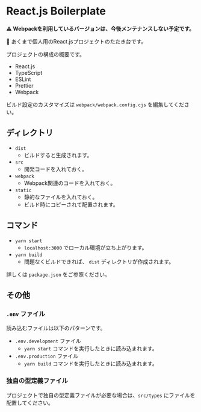 # React.js Boilerplate

**⚠️ Webpackを利用しているバージョンは、今後メンテナンスしない予定です。**

🚧 あくまで個人用のReact.jsプロジェクトのたたき台です。

プロジェクトの構成の概要です。

- React.js
- TypeScript
- ESLint
- Prettier
- Webpack

ビルド設定のカスタマイズは `webpack/webpack.config.cjs` を編集してください。

## ディレクトリ

- `dist`
  - ビルドすると生成されます。
- `src`
  - 開発コードを入れておく。
- `webpack`
  - Webpack関連のコードを入れておく。
- `static`
  - 静的なファイルを入れておく。
  - ビルド時にコピーされて配置されます。

## コマンド

- `yarn start`
  - `localhost:3000` でローカル環境が立ち上がります。
- `yarn build`
  - 問題なくビルドできれば、 `dist` ディレクトリが作成されます。

詳しくは `package.json` をご参照ください。

## その他

### `.env` ファイル

読み込むファイルは以下のパターンです。

- `.env.development` ファイル
  - `yarn start` コマンドを実行したときに読み込まれます。
- `.env.production` ファイル
  - `yarn build` コマンドを実行したときに読み込まれます。

### 独自の型定義ファイル

プロジェクトで独自の型定義ファイルが必要な場合は、`src/types` にファイルを配置してください。
